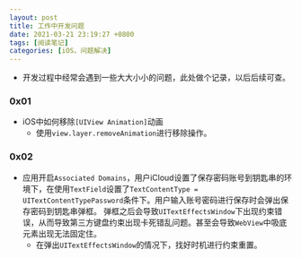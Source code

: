 ```yaml
---
layout: post
title: 工作中开发问题
date: 2021-03-21 23:19:27 +0800
tags: [阅读笔记]
categories: [iOS，问题解决]
---
```


+ 开发过程中经常会遇到一些大大小小的问题，此处做个记录，以后后续可查。

### 0x01

+ iOS中如何移除`[UIView Animation]`动画
    + 使用`view.layer.removeAnimation`进行移除操作。


### 0x02

+  应用开启`Associated Domains`，用户iCloud设置了保存密码账号到钥匙串的环境下，在使用`TextField`设置了`TextContentType = UITextContentTypePassword`条件下。用户输入账号密码进行保存时会弹出保存密码到钥匙串弹框。 弹框之后会导致`UITextEffectsWindow`下出现约束错误，从而导致第三方键盘约束出现卡死错乱问题。甚至会导致`WebView`中吸底元素出现无法固定住。
    + 在弹出`UITextEffectsWindow`的情况下，找好时机进行约束重置。
